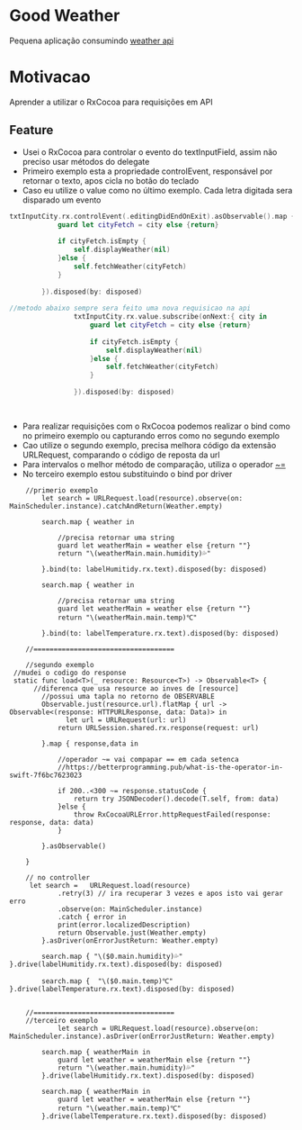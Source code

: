 # Good Weather
Pequena aplicação consumindo [weather api](https://openweathermap.org/api)

# Motivacao
Aprender a utilizar o RxCocoa para requisições em API


## Feature
- Usei o RxCocoa para controlar o evento do textInputField, assim não preciso usar métodos do delegate
- Primeiro exemplo esta a propriedade controlEvent, responsável por retornar o texto, apos cicla no botão do teclado
- Caso eu utilize o value como no último exemplo. Cada letra digitada sera disparado um evento 


```swift
txtInputCity.rx.controlEvent(.editingDidEndOnExit).asObservable().map {self.txtInputCity.text}.subscribe(onNext:{ city in
			guard let cityFetch = city else {return}
			
			if cityFetch.isEmpty {
				self.displayWeather(nil)
			}else {
				self.fetchWeather(cityFetch)
			}
			
		}).disposed(by: disposed)
		
//metodo abaixo sempre sera feito uma nova requisicao na api
				txtInputCity.rx.value.subscribe(onNext:{ city in
					guard let cityFetch = city else {return}
		
					if cityFetch.isEmpty {
						self.displayWeather(nil)
					}else {
						self.fetchWeather(cityFetch)
					}
	
				}).disposed(by: disposed)
				
```
##
- Para realizar requisições com o RxCocoa podemos realizar  o bind como no primeiro exemplo ou capturando erros como no segundo exemplo
- Cao utilize o segundo exemplo, precisa melhora código da extensão URLRequest, comparando o código de reposta da url
- Para intervalos o melhor método de comparação, utiliza  o operador [~=](https://betterprogramming.pub/what-is-the-operator-in-swift-7f6bc7623023) 
- No terceiro exemplo estou substituindo  o bind por driver

```swfit
    //primerio exemplo
		let search = URLRequest.load(resource).observe(on: MainScheduler.instance).catchAndReturn(Weather.empty)

		search.map { weather in

			//precisa retornar uma string
			guard let weatherMain = weather else {return ""}
			return "\(weatherMain.main.humidity)💦"

		}.bind(to: labelHumitidy.rx.text).disposed(by: disposed)

		search.map { weather in

			//precisa retornar uma string
			guard let weatherMain = weather else {return ""}
			return "\(weatherMain.main.temp)℃"

		}.bind(to: labelTemperature.rx.text).disposed(by: disposed)
   
	//===================================
	
	//segundo exemplo
 //mudei o codigo do response 
 static func load<T>(_ resource: Resource<T>) -> Observable<T> {
	  //diferenca que usa resource ao inves de [resource]
		//possui uma tapla no retorno de OBSERVABLE
		Observable.just(resource.url).flatMap { url -> Observable<(response: HTTPURLResponse, data: Data)> in
			  let url = URLRequest(url: url)
			return URLSession.shared.rx.response(request: url)
			
		}.map { response,data in
		 
			//operador ~= vai compapar == em cada setenca
			//https://betterprogramming.pub/what-is-the-operator-in-swift-7f6bc7623023
			
			if 200..<300 ~= response.statusCode {
				return try JSONDecoder().decode(T.self, from: data)
			}else {
				throw RxCocoaURLError.httpRequestFailed(response: response, data: data)
			}
			
		}.asObservable()
		
	}
	
	// no controller 
	 let search =	URLRequest.load(resource)
			.retry(3) // ira recuperar 3 vezes e apos isto vai gerar erro
			.observe(on: MainScheduler.instance)
			.catch { error in
			print(error.localizedDescription)
			return Observable.just(Weather.empty)
		}.asDriver(onErrorJustReturn: Weather.empty)
		
		search.map { "\($0.main.humidity)💦" }.drive(labelHumitidy.rx.text).disposed(by: disposed)
		
		search.map {  "\($0.main.temp)℃" }.drive(labelTemperature.rx.text).disposed(by: disposed)
		
   
	//===================================
	//terceiro exemplo
			let search = URLRequest.load(resource).observe(on: MainScheduler.instance).asDriver(onErrorJustReturn: Weather.empty)

		search.map { weatherMain in
			guard let weather = weatherMain else {return ""}
			return "\(weather.main.humidity)💦"
		}.drive(labelHumitidy.rx.text).disposed(by: disposed)

		search.map { weatherMain in
			guard let weather = weatherMain else {return ""}
			return "\(weather.main.temp)℃"
		}.drive(labelTemperature.rx.text).disposed(by: disposed)

```






